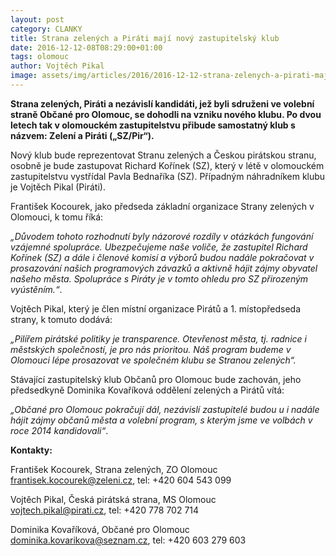 ```yaml
---
layout: post
category: CLANKY
title: Strana zelených a Piráti mají nový zastupitelský klub
date: 2016-12-12-08T08:29:00+01:00  
tags: olomouc
author: Vojtěch Pikal
image: assets/img/articles/2016/2016-12-12-strana-zelenych-a-pirati-maji-novy-zastupitelsky-klub.jpg   #751x422 pixelu
---
```

**Strana zelených, Piráti a nezávislí kandidáti, jež byli sdruženi ve volební straně Občané pro Olomouc, se dohodli na vzniku nového klubu. Po dvou letech tak v olomouckém zastupitelstvu přibude samostatný klub s názvem: Zelení a Piráti („SZ/Pir“).**

Nový klub bude reprezentovat Stranu zelených a Českou pirátskou stranu, osobně je bude zastupovat Richard Kořínek (SZ), který v létě v olomouckém zastupitelstvu vystřídal Pavla Bednaříka (SZ). Případným náhradníkem klubu je Vojtěch Pikal (Piráti).

František Kocourek, jako předseda základní organizace Strany zelených v Olomouci, k tomu říká:

*„Důvodem tohoto rozhodnutí byly názorové rozdíly v otázkách fungování vzájemné spolupráce. Ubezpečujeme naše voliče, že zastupitel Richard Kořínek (SZ) a dále i členové komisí a výborů budou nadále pokračovat v prosazování našich programových závazků a aktivně hájit zájmy obyvatel našeho města. Spolupráce s Piráty je v tomto ohledu pro SZ přirozeným vyústěním.“*. 

Vojtěch Pikal, který je člen místní organizace Pirátů a 1. místopředseda strany, k tomuto dodává:

*„Pilířem pirátské politiky je transparence. Otevřenost města, tj. radnice i městských společností, je pro nás prioritou. Náš program budeme v Olomouci lépe prosazovat ve společném klubu se Stranou zelených“.*

Stávající zastupitelský klub Občanů pro Olomouc bude zachován, jeho předsedkyně Dominika Kovaříková oddělení zelených a Pirátů vítá:

*„Občané pro Olomouc pokračují dál, nezávislí zastupitelé budou u i nadále hájit zájmy občanů města a volební program, s kterým jsme ve volbách v roce 2014 kandidovali“*.

**Kontakty:**

František Kocourek, Strana zelených, ZO Olomouc  
frantisek.kocourek@zeleni.cz, tel: +420 604 543 099

Vojtěch Pikal, Česká pirátská strana, MS Olomouc  
vojtech.pikal@pirati.cz, tel: +420 778 702 714

Dominika Kovaříková, Občané pro Olomouc  
dominika.kovarikova@seznam.cz, tel: +420 603 279 603 